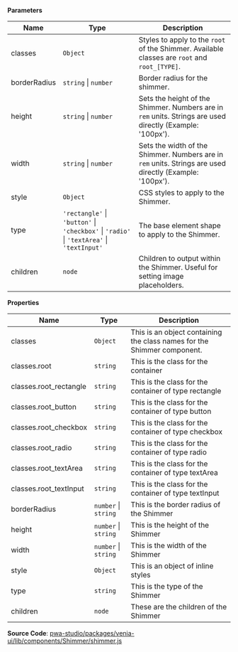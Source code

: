 
**Parameters**

| Name | Type | Description |
| --- | --- | --- |
| classes | `Object` | Styles to apply to the `root` of the Shimmer. Available classes are `root` and `root_[TYPE]`. |
| borderRadius | `string` \| `number` | Border radius for the shimmer. |
| height | `string` \| `number` | Sets the height of the Shimmer. Numbers are in `rem` units. Strings are used directly (Example: '100px'). |
| width | `string` \| `number` | Sets the width of the Shimmer. Numbers are in `rem` units. Strings are used directly (Example: '100px'). |
| style | `Object` | CSS styles to apply to the Shimmer. |
| type | `'rectangle'` \| `'button'` \| `'checkbox'` \| `'radio'` \| `'textArea'` \| `'textInput'` | The base element shape to apply to the Shimmer. |
| children | `node` | Children to output within the Shimmer. Useful for setting image placeholders. |

**Properties**

| Name | Type | Description |
| --- | --- | --- |
| classes | `Object` | This is an object containing the class names for the Shimmer component. |
| classes.root | `string` | This is the class for the container |
| classes.root_rectangle | `string` | This is the class for the container of type rectangle |
| classes.root_button | `string` | This is the class for the container of type button |
| classes.root_checkbox | `string` | This is the class for the container of type checkbox |
| classes.root_radio | `string` | This is the class for the container of type radio |
| classes.root_textArea | `string` | This is the class for the container of type textArea |
| classes.root_textInput | `string` | This is the class for the container of type textInput |
| borderRadius | `number` \| `string` | This is the border radius of the Shimmer |
| height | `number` \| `string` | This is the height of the Shimmer |
| width | `number` \| `string` | This is the width of the Shimmer |
| style | `Object` | This is an object of inline styles |
| type | `string` | This is the type of the Shimmer |
| children | `node` | These are the children of the Shimmer |

**Source Code**: [pwa-studio/packages/venia-ui/lib/components/Shimmer/shimmer.js](https://github.com/magento/pwa-studio/blob/develop/packages/venia-ui/lib/components/Shimmer/shimmer.js)
